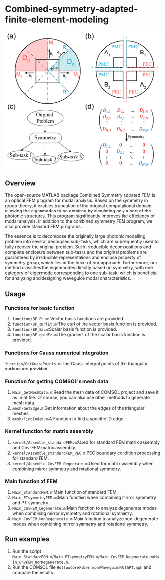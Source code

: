 # Combined-symmetry-adapted-finite-element-modeling
![Cnv structure and different FEM calculation domains.](image/Fig2.png)

## Overview
The open-source MATLAB package Combined Symmetry adpated FEM is an optical FEM program for modal analysis. Based on the symmetry in group theory, it enables truncation of the original computational domain, allowing the eigenmodes to be obtained by simulating only a part of the photonic structures. This program significantly improves the efficiency of modal analysis. In addition to the combined symmetry FEM program, we also provide standard  FEM programs.

The essence is to decompose the originally large photonic modelling problem into several decoupled sub-tasks, which are subsequently used to fully recover the original problem. Such irreducible decompositions and complete enclosure between sub-tasks and the original problems are guaranteed by irreducible representations and enclose property of symmetry group, which lies at the heart of our approach. Furthermore, our method classifies the eigenmodes directly based on symmetry, with one category of eigenmode corresponding to one sub-task, which is beneficial for analyzing and designing waveguide modal characteristics.

## Usage
### Functions for basic function
1. `function/BF_Et.m`: Vector basis functions are provided.
2. `function/BF_curlEt.m`:The curl of the vector basis function is provided.
3. `function/BF_Ez.m`:Scalar basis function is provided.
4. `function/BF_gradEz.m`:The gradient of the scalar basis function is provided.

### Functions for Gauss numerical integration
`function/GetGuassPoints.m`:The Gauss integral points of the triangular surface are provided.

### Function for getting COMSOL's mesh data
1. `Main_GetMeshData.m`:Read the mesh data of COMSOL project and save it as .mat file. Of course, you can also use other methods to generate mesh data.
2. `mesh/GetEdge.m`:Get information about the edges of the triangular meshes.
3. `mesh/FindIndex.m`:A Function to find a specific ID edge.

### Kernel function for matrix assembly
1. `kernel/Assemble_standardFEM.m`:Used for standard FEM matrix assembly and Cnv-FEM matrix assembly.
2. `kernel/Assemble_standardFEM_PEC.m`:PEC boundary condition processing for standard FEM.
3. `kernel/Assemble_CnvFEM_Degenrate.m`:Used for matrix assembly when combining mirror symmetry and rotational symmetry.

### Main function of FEM
1. `Main_StandardFEM.m`:Main function of standard FEM.
2. `Main_PTsymmetryFEM.m`:Main function when combining mirror symmetry and PT symmetry.
3. `Main_CnvFEM_Degenerate.m`:Main function to analyze degenerate modes when combining mirror symmetry and rotational symmetry.
4. `Main_CnvFEM_NonDegenerate.m`:Main function to analyze non-degenerate modes when combining mirror symmetry and rotational symmetry.

## Run examples
1. Run the script `Main_StandardFEM.m`/`Main_PTsymmetryFEM.m`/`Main_CnvFEM_Degenerate.m`/`Main_CnvFEM_NonDegenerate.m`.
2. Run the COMSOL file `HollowCoreFiber.mph`/`WaveguideWithPT.mph` and compare the results.
